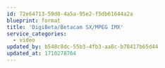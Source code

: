 ```yaml
---
id: 72e64713-59d0-4a5a-95e2-f5db61644a2a
blueprint: format
title: 'DigiBeta/Betacam SX/MPEG IMX'
service_categories:
  - video
updated_by: b548c8dc-55b3-4fb3-aa8c-b78417b65d44
updated_at: 1710278764
---
```

